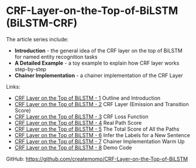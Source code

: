 # CRF-Layer-on-the-Top-of-BiLSTM (BiLSTM-CRF)
The article series include:
- **Introduction** - the general idea of the CRF layer on the top of BiLSTM for named entity recognition tasks
- **A Detailed Example** -  a toy example to explain how CRF layer works step-by-step
- **Chainer Implementation** - a chainer implementation of the CRF Layer

Links:
  * [CRF Layer on the Top of BiLSTM - 1](https://createmomo.github.io/2017/09/12/CRF_Layer_on_the_Top_of_BiLSTM_1/) Outline and Introduction
  * [CRF Layer on the Top of BiLSTM - 2](https://createmomo.github.io/2017/09/23/CRF_Layer_on_the_Top_of_BiLSTM_2/) CRF Layer (Emission and Transition Score)
  * [CRF Layer on the Top of BiLSTM - 3](https://createmomo.github.io/2017/10/08/CRF-Layer-on-the-Top-of-BiLSTM-3/) CRF Loss Function
  * [CRF Layer on the Top of BiLSTM - 4](https://createmomo.github.io/2017/10/17/CRF-Layer-on-the-Top-of-BiLSTM-4/) Real Path Score
  * [CRF Layer on the Top of BiLSTM - 5](https://createmomo.github.io/2017/11/11/CRF-Layer-on-the-Top-of-BiLSTM-5/) The Total Score of All the Paths
  * [CRF Layer on the Top of BiLSTM - 6](https://createmomo.github.io/2017/11/24/CRF-Layer-on-the-Top-of-BiLSTM-6/) Infer the Labels for a New Sentence
  * [CRF Layer on the Top of BiLSTM - 7](https://createmomo.github.io/2017/12/06/CRF-Layer-on-the-Top-of-BiLSTM-7/) Chainer Implementation Warm Up
  * [CRF Layer on the Top of BiLSTM - 8](https://createmomo.github.io/2017/12/07/CRF-Layer-on-the-Top-of-BiLSTM-8/) Demo Code

GitHub: https://github.com/createmomo/CRF-Layer-on-the-Top-of-BiLSTM
